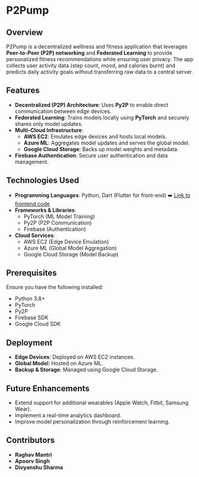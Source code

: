 # P2Pump

## Overview
P2Pump is a decentralized wellness and fitness application that leverages **Peer-to-Peer (P2P) networking** and **Federated Learning** to provide personalized fitness recommendations while ensuring user privacy. The app collects user activity data (step count, mood, and calories burnt) and predicts daily activity goals without transferring raw data to a central server.

## Features
- **Decentralized (P2P) Architecture**: Uses **Py2P** to enable direct communication between edge devices.
- **Federated Learning**: Trains models locally using **PyTorch** and securely shares only model updates.
- **Multi-Cloud Infrastructure**:
  - **AWS EC2**: Emulates edge devices and hosts local models.
  - **Azure ML**: Aggregates model updates and serves the global model.
  - **Google Cloud Storage**: Backs up model weights and metadata.
- **Firebase Authentication**: Secure user authentication and data management.

## Technologies Used
- **Programming Languages**: Python, Dart (Flutter for front-end) ➡️ [Link to frontend code](https://github.com/apoorvsingh2000/P2Pump)
- **Frameworks & Libraries**:
  - PyTorch (ML Model Training)
  - Py2P (P2P Communication)
  - Firebase (Authentication)
- **Cloud Services**:
  - AWS EC2 (Edge Device Emulation)
  - Azure ML (Global Model Aggregation)
  - Google Cloud Storage (Model Backup)

## Prerequisites
Ensure you have the following installed:
- Python 3.8+
- PyTorch
- Py2P
- Firebase SDK
- Google Cloud SDK

## Deployment
- **Edge Devices**: Deployed on AWS EC2 instances.
- **Global Model**: Hosted on Azure ML.
- **Backup & Storage**: Managed using Google Cloud Storage.

## Future Enhancements
- Extend support for additional wearables (Apple Watch, Fitbit, Samsung Wear).
- Implement a real-time analytics dashboard.
- Improve model personalization through reinforcement learning.

## Contributors
- **Raghav Mantri**
- **Apoorv Singh**
- **Divyanshu Sharma**

